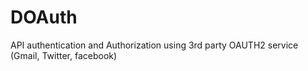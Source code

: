 # DOAuth
API authentication and Authorization using 3rd party OAUTH2 service (Gmail, Twitter, facebook)
